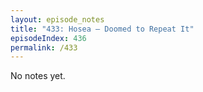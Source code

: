 ```yaml
---
layout: episode_notes
title: "433: Hosea — Doomed to Repeat It"
episodeIndex: 436
permalink: /433
---
```

No notes yet.
